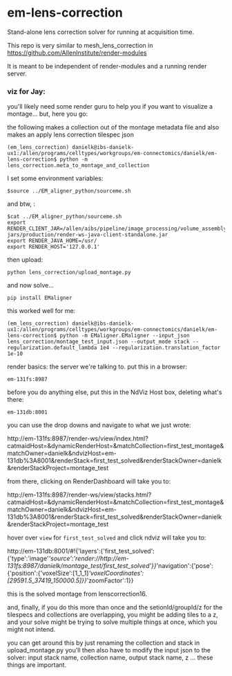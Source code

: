 # em-lens-correction

Stand-alone lens correction solver for running at acquisition time.

This repo is very similar to mesh_lens_correction in 
https://github.com/AllenInstitute/render-modules

It is meant to be independent of render-modules and a running render server.

### viz for Jay:

you'll likely need some render guru to help you if you want to visualize a montage... but, here you go:

the following makes a collection out of the montage metadata file and also makes an apply lens correction tilespec json
```
(em_lens_correction) danielk@ibs-danielk-ux1:/allen/programs/celltypes/workgroups/em-connectomics/danielk/em-lens-correction$ python -m lens_correction.meta_to_montage_and_collection
```

I set some environment variables:
```
$source ../EM_aligner_python/sourceme.sh
```

and btw, :

```
$cat ../EM_aligner_python/sourceme.sh
export RENDER_CLIENT_JAR=/allen/aibs/pipeline/image_processing/volume_assembly/render-jars/production/render-ws-java-client-standalone.jar
export RENDER_JAVA_HOME=/usr/
export RENDER_HOST='127.0.0.1'
```

then upload:
```
python lens_correction/upload_montage.py
```

and now solve...

`pip install EMaligner`

this worked well for me:
```
(em_lens_correction) danielk@ibs-danielk-ux1:/allen/programs/celltypes/workgroups/em-connectomics/danielk/em-lens-correction$ python -m EMaligner.EMaligner --input_json lens_correction/montage_test_input.json --output_mode stack --regularization.default_lambda 1e4 --regularization.translation_factor 1e-10
```

render basics:
the server we're talking to. put this in a browser:

`em-131fs:8987`

before you do anything else, put this in the NdViz Host box, deleting what's there:

`em-131db:8001`

you can use the drop downs and navigate to what we just wrote:

http://em-131fs:8987/render-ws/view/index.html?catmaidHost=&dynamicRenderHost=&matchCollection=first_test_montage&matchOwner=danielk&ndvizHost=em-131db%3A8001&renderStack=first_test_solved&renderStackOwner=danielk&renderStackProject=montage_test

from there, clicking on RenderDashboard will take you to:

http://em-131fs:8987/render-ws/view/stacks.html?catmaidHost=&dynamicRenderHost=&matchCollection=first_test_montage&matchOwner=danielk&ndvizHost=em-131db%3A8001&renderStack=first_test_solved&renderStackOwner=danielk&renderStackProject=montage_test

hover over `view` for `first_test_solved` and click ndviz will take you to:

http://em-131db:8001/#!{'layers':{'first_test_solved':{'type':'image'_'source':'render://http://em-131fs:8987/danielk/montage_test/first_test_solved'}}_'navigation':{'pose':{'position':{'voxelSize':[1_1_1]_'voxelCoordinates':[29591.5_37419_150000.5]}}_'zoomFactor':1}}

this is the solved montage from lenscorrection16.

and, finally, if you do this more than once and the setionId/groupId/z for the tilespecs and collections are overlapping, you might be adding tiles to a z, and your solve might be trying to solve multiple things at once, which you might not intend.

you can get around this by just renaming the collection and stack in upload_montage.py you'll then also have to modify the input json to the solver: input stack name, collection name, output stack name, z ... these things are important.
